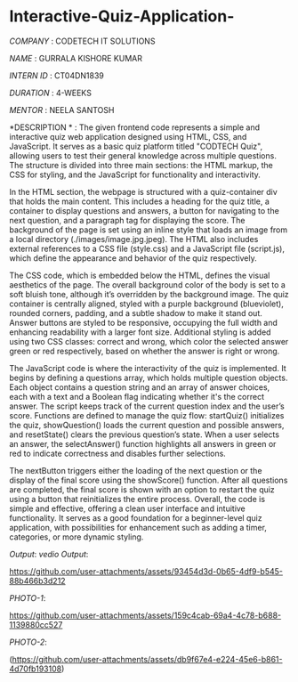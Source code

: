 # Interactive-Quiz-Application-
*COMPANY* : CODETECH IT SOLUTIONS

*NAME* : GURRALA KISHORE KUMAR 

*INTERN ID* : CT04DN1839

*DURATION* : 4-WEEKS

*MENTOR* : NEELA SANTOSH

*DESCRIPTION * :
The given frontend code represents a simple and interactive quiz web application designed using HTML, CSS, and JavaScript. It serves as a basic quiz platform titled "CODTECH Quiz", allowing users to test their general knowledge across multiple questions. The structure is divided into three main sections: the HTML markup, the CSS for styling, and the JavaScript for functionality and interactivity.

In the HTML section, the webpage is structured with a quiz-container div that holds the main content. This includes a heading for the quiz title, a container to display questions and answers, a button for navigating to the next question, and a paragraph tag for displaying the score. The background of the page is set using an inline style that loads an image from a local directory (./images/image.jpg.jpeg). The HTML also includes external references to a CSS file (style.css) and a JavaScript file (script.js), which define the appearance and behavior of the quiz respectively.

The CSS code, which is embedded below the HTML, defines the visual aesthetics of the page. The overall background color of the body is set to a soft bluish tone, although it’s overridden by the background image. The quiz container is centrally aligned, styled with a purple background (blueviolet), rounded corners, padding, and a subtle shadow to make it stand out. Answer buttons are styled to be responsive, occupying the full width and enhancing readability with a larger font size. Additional styling is added using two CSS classes: correct and wrong, which color the selected answer green or red respectively, based on whether the answer is right or wrong.

The JavaScript code is where the interactivity of the quiz is implemented. It begins by defining a questions array, which holds multiple question objects. Each object contains a question string and an array of answer choices, each with a text and a Boolean flag indicating whether it's the correct answer. The script keeps track of the current question index and the user’s score. Functions are defined to manage the quiz flow: startQuiz() initializes the quiz, showQuestion() loads the current question and possible answers, and resetState() clears the previous question’s state. When a user selects an answer, the selectAnswer() function highlights all answers in green or red to indicate correctness and disables further selections.

The nextButton triggers either the loading of the next question or the display of the final score using the showScore() function. After all questions are completed, the final score is shown with an option to restart the quiz using a button that reinitializes the entire process. Overall, the code is simple and effective, offering a clean user interface and intuitive functionality. It serves as a good foundation for a beginner-level quiz application, with possibilities for enhancement such as adding a timer, categories, or more dynamic styling.


*Output*:
*vedio Output*:

https://github.com/user-attachments/assets/93454d3d-0b65-4df9-b545-88b466b3d212

*PHOTO-1*:

https://github.com/user-attachments/assets/159c4cab-69a4-4c78-b688-1139880cc527

*PHOTO-2*:

(https://github.com/user-attachments/assets/db9f67e4-e224-45e6-b861-4d70fb193108)
